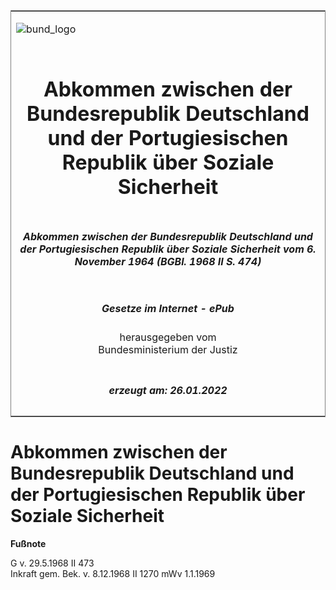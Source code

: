 <span id="DECKBLATT.html"></span>

<table border="0" frame="border" width="100%">

<tr valign="top">

<td align="left">

![bund\_logo](BfJ_2021_Web_de_de.gif)

</td>

<td align="right">

 

</td>

</tr>

<tr align="center" valign="middle">

<td colspan="2">

# Abkommen zwischen der Bundesrepublik Deutschland und der Portugiesischen Republik über Soziale Sicherheit

</td>

</tr>

<tr align="center" valign="middle">

<td colspan="2">

##### Abkommen zwischen der Bundesrepublik Deutschland und der Portugiesischen Republik über Soziale Sicherheit vom 6. November 1964 (BGBl. 1968 II S. 474)

</td>

</tr>

<tr align="center" valign="middle">

<td colspan="2">

  
  

##### Gesetze im Internet - ePub  
  
herausgegeben vom  
Bundesministerium der Justiz

</td>

</tr>

<tr align="center" valign="bottom">

<td colspan="2">

  
  

##### erzeugt am: 26.01.2022

</td>

</tr>

</table>

<span id="BJNR204740968.html"></span>

# Abkommen zwischen der Bundesrepublik Deutschland und der Portugiesischen Republik über Soziale Sicherheit

<div>

  
**Fußnote**

<div class="jnhtml">

<div>

<div class="jurAbsatz">

G v. 29.5.1968 II 473  
Inkraft gem. Bek. v. 8.12.1968 II 1270 mWv 1.1.1969

</div>

</div>

</div>

</div>
